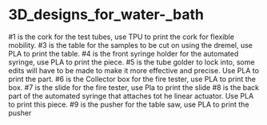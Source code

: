 # 3D_designs_for_water-_bath
#1 is the cork for the test tubes, use TPU to print the cork for flexible mobility.
#3 is the table for the samples to be cut on using the dremel, use PLA to print the table.
#4 is the front syringe holder for the automated syringe, use PLA to print the piece.
#5 is the tube golder to lock into, some edits will have to be made to make it more effective and precise. Use PLA to print the part.
#6 is the Collector box for the fire tester, use PLA to print the box.
#7 is the slide for the fire tester, use Pla to print the slide
#8 is the back part of the automated syringe that attaches tot he linear actuator. Use PLA to print this piece.
#9 is the pusher for the table saw, use PLA to print the pusher
